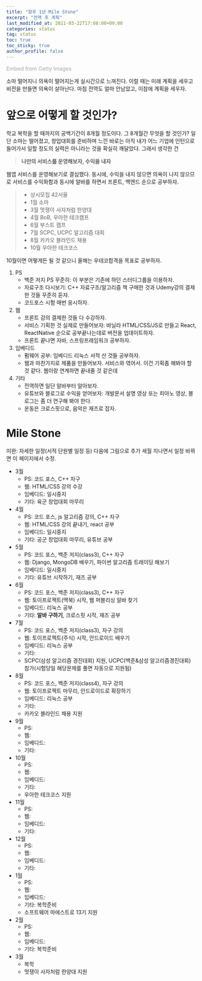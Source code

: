 ```yaml
---
title: "향후 1년 Mile Stone"
excerpt: "전역 후 계획"
last_modified_at: 2021-03-22T17:08:00+09:00
categories: status
tag: status
toc: true
toc_sticky: true
author_profile: false
---
```


<a id='L3KDrBrSQohuvHVUwHHo3w' class='gie-single' href='http://www.gettyimages.com/detail/1062824286' target='_blank' style='color:#a7a7a7;text-decoration:none;font-weight:normal !important;border:none;display:inline-block;'>Embed from Getty Images</a><script>window.gie=window.gie||function(c){(gie.q=gie.q||[]).push(c)};gie(function(){gie.widgets.load({id:'L3KDrBrSQohuvHVUwHHo3w',sig:'vlwszTa3QEehdC1t4EBnCaV2oZTjwPpSsSH80hxVjUw=',w:'509px',h:'339px',items:'1062824286',caption: true ,tld:'com',is360: false })});</script><script src='//embed-cdn.gettyimages.com/widgets.js' charset='utf-8' async></script>

소마 떨어지니 의욕이 떨어지는게 실시간으로 느껴진다.
이럴 때는 미래 계획을 세우고 비전을 만들면 의욕이 살아난다. 마침 전역도 얼마 안남았고, 이참에 계획을 세우자.

# 앞으로 어떻게 할 것인가?

학교 복학을 할 때까지의 공백기간이 8개월 정도이다. 그 8개월간 무엇을 할 것인가?
일단 소마는 떨어졌고, 창업대회를 준비하며 느낀 바로는 아직 내가 어느 기업에 인턴으로 들어가서 일할 정도의 실력은 아니라는 것을 확실히 깨달았다.
그래서 생각한 건

> **나만의 서비스를 운영해보자, 수익을 내자**

웹앱 서비스를 운영해보기로 결심했다. 동시에, 수익을 내지 않으면 의욕이 나지 않으므로 서비스를 수익화함과 동시에 알바를 하면서 프론트, 백엔드 순으로 공부하자.

> * 상시모집 42서울  
> * 1월 소마  
> * 3월 멋쟁이 사자처럼 한양대  
> * 4월 BoB, 우아한 테크캠프  
> * 6월 부스트 캠프  
> * 7월 SCPC, UCPC 알고리즘 대회  
> * 8월 카카오 블라인드 채용  
> * 10월 우아한 테크코스  

10월이면 어떻게든 될 것 같으니 올해는 우테코합격을 목표로 공부하자.

1. PS
	* 백준 저지 PS 꾸준히: 이 부분은 기존에 하던 스터디그룹을 이용하자.
	* 자료구조 다시보기: C++ 자료구조/알고리즘 책 구매한 것과 Udemy강의 결제한 것들 꾸준히 듣자.
	* 코드포스 시험 매번 응시하자.
2. 웹
	* 프론트 강의 결제한 것들 다 수강하자.
	* 서비스 기획한 것 실제로 만들어보자: 바닐라 HTML/CSS/JS로 만들고 React, ReactNative 순으로 공부끝나는데로 버전을 업데이트하자.
	* 프론트 끝나면 자바, 스프링프레임워크 공부하자.
3. 임베디드
	* 펌웨어 공부: 임베디드 리눅스 서적 산 것들 공부하자.
	* 웹과 마찬가지로 제품을 만들어보자. 서비스와 엮어서. 이건 기획좀 해봐야 할 것 같다. 웹이랑 연계하면 끝내줄 것 같은데
4. 기타
	* 전역하면 일단 알바부터 알아보자.
	* 유튜브와 블로그로 수익을 얻어보자: 개발문서 설명 영상 또는 피아노 영상, 블로그는 좀 더 연구해 봐야 한다.
	* 운동은 크로스핏으로, 음악은 재즈로 잡자.
	
# Mile Stone

미완: 자세한 일정(서적 단원별 일정 등) 다음에 그림으로 추가
세월 지나면서 일정 바뀌면 이 페이지에서 수정.

* 3월
	- PS: 코드 포스, C++ 자구
	- 웹: HTML/CSS 강의 수강
	- 임베디드: 일시중지
	- 기타: 육군 창업대회 마무리
* 4월
	- PS: 코드 포스, js 알고리즘 강의, C++ 자구
	- 웹: HTML/CSS 강의 끝내기, react 공부
	- 임베디드: 일시중지
	- 기타: 공군 창업대회 마무리, 유튜브 공부
* 5월
	- PS: 코드 포스, 백준 저지(class3), C++ 자구
	- 웹: Django, MongoDB 배우기, 파이썬 알고리즘 트레이딩 해보기
	- 임베디드: 일시중지
	- 기타: 유튜브 시작하기, 재즈 공부
* 6월
	- PS: 코드 포스, 백준 저지(class3), C++ 자구
	- 웹: 토이프로젝트(맥북) 시작, 웹 퍼블리싱 알바 찾기
	- 임베디드: 리눅스 공부
	- 기타: **알바 구하기**, 크로스핏 시작, 재즈 공부
* 7월
	- PS: 코드 포스, 백준 저지(class3), 자구 강의
	- 웹: 토이프로젝트(주식) 시작, 안드로이드 배우기
	- 임베디드: 리눅스 공부
	- 기타:
	- SCPC(삼성 알고리즘 경진대회) 지원, UCPC(백준&삼성 알고리즘경진대회) 참가(시험당일 해당문제를 풀면 자동으로 지원됨)
* 8월
	- PS: 코드 포스, 백준 저지(class4), 자구 강의
	- 웹: 토이프로젝트 마무리, 안드로이드로 확장하기
	- 임베디드: 리눅스 공부
	- 기타:
	- 카카오 블라인드 채용 지원
* 9월
	- PS:
	- 웹:
	- 임베디드: 
	- 기타:
* 10월
	- PS:
	- 웹:
	- 임베디드: 
	- 기타:
	- 우아한 테크코스 지원
* 11월
	- PS:
	- 웹:
	- 임베디드: 
	- 기타:
* 12월
	- PS:
	- 웹:
	- 임베디드: 
	- 기타:
* 1월
	- PS:
	- 웹:
	- 임베디드: 
	- 기타: 복학준비
	- 소프트웨어 마에스트로 13기 지원
* 2월
	- PS:
	- 웹:
	- 임베디드: 
	- 기타: 복학준비
* 3월
	- 복학
	- 멋쟁이 사자처럼 한양대 지원